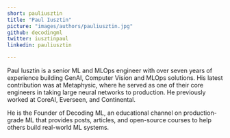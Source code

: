```yaml
---
short: pauliusztin
title: "Paul Iusztin"
picture: "images/authors/pauliusztin.jpg"
github: decodingml
twitter: iusztinpaul
linkedin: pauliusztin

---
```


Paul Iusztin is a senior ML and MLOps engineer with over seven years of experience building GenAI, Computer Vision and MLOps solutions. His latest contribution was at Metaphysic, where he served as one of their core engineers in taking large neural networks to production. He previously worked at CoreAI, Everseen, and Continental.

He is the Founder of Decoding ML, an educational channel on production-grade ML that provides posts, articles, and open-source courses to help others build real-world ML systems.